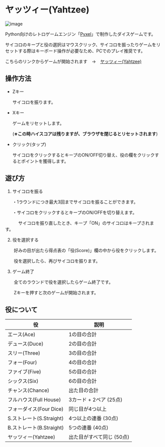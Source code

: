 # ヤッツィー(Yahtzee)
![image](https://github.com/user-attachments/assets/39502d28-5dcd-4cf7-b52a-6c1d326aaa7a)

Python向けのレトロゲームエンジン「[Pyxel](https://github.com/kitao/pyxel/blob/main/docs/README.ja.md)」で制作したダイスゲームです。

サイコロのキープと役の選択はマウスクリック、サイコロを振ったりゲームをリセットする際はキーボード操作が必要なため、PCでのプレイ推奨です。

こちらのリンクからゲームが開始されます　→　[ヤッツィー(Yahtzee)](https://kitao.github.io/pyxel/wasm/launcher/?run=nekomata-risan.dice_game.main&gamepad=enabled)

## 操作方法
- Zキー

  サイコロを振ります。

- Xキー

  ゲームをリセットします。

  (**※この時ハイスコアは残りますが、ブラウザを閉じるとリセットされます**)

- クリック(タップ)

  サイコロをクリックするとキープのON/OFF切り替え、役の欄をクリックするとポイントを獲得します。

## 遊び方
1. サイコロを振る

    ・1ラウンドにつき最大3回までサイコロを振ることができます。

    ・サイコロをクリックするとキープのON/OFFを切り替えます。

　　　サイコロを振り直したとき、キープ「ON」のサイコロはキープされます。

2. 役を選択する

　　好みの目が出たら得点表の「役(Score)」欄の中から役をクリックします。

　　役を選択したら、再びサイコロを振ります。

3. ゲーム終了

　　全てのラウンドで役を選択したらゲーム終了です。

　　Zキーを押すと次のゲームが開始されます。

## 役について
| 役 | 説明 |
----|----
| エース(Ace) | 1の目の合計 |
| デュース(Duce) | 2の目の合計 |
| スリー(Three) | 3の目の合計 |
| フォー(Four) | 4の目の合計 |
| ファイブ(Five) | 5の目の合計 |
| シックス(Six) | 6の目の合計 |
| チャンス(Chance) | 出た目の合計 |
| フルハウス(Full House) | 3カード + 2ペア (25点) |
| フォーダイス(Four Dice) | 同じ目が4つ以上 |
| S.ストレート(S.Straight) | 4つ以上の連番 (30点) |
| B.ストレート(B.Straight) | 5つの連番 (40点) |
| ヤッツィー(Yahtzee) | 出た目がすべて同じ (50点) |
